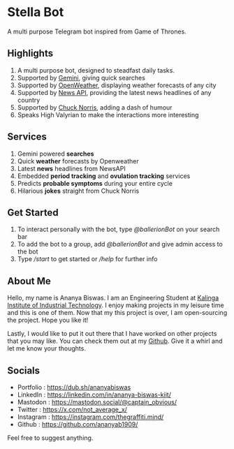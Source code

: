 # Stella Bot
A multi purpose Telegram bot inspired from Game of Thrones.  

## Highlights
1. A multi purpose bot, designed to steadfast daily tasks.
3. Supported by [Gemini](https://gemini.google.com/?hl=en-IN), giving quick searches
4. Supported by [OpenWeather](https://openweathermap.org/), displaying weather forecasts of any city
5. Supported by [News API](https://newsapi.org/), providing the latest news headlines of any country
6. Supported by [Chuck Norris](https://api.chucknorris.io/), adding a dash of humour
7. Speaks High Valyrian to make the interactions more interesting

## Services
1. Gemini powered __searches__
2. Quick __weather__ forecasts by Openweather
3. Latest __news__ headlines from NewsAPI
4. Embedded __period tracking__ and __ovulation tracking__ services
5. Predicts __probable symptoms__ during your entire cycle
6.  Hilarious __jokes__ straight from Chuck Norris

## Get Started
1. To interact personally with the bot, type _@ballerionBot_ on your search bar
2. To add the bot to a group, add _@ballerionBot_ and give admin access to the bot
3. Type _/start_ to get started or _/help_ for further info

## About Me
Hello, my name is Ananya Biswas. I am an Engineering Student at [Kalinga Institute of Industrial Technology](https://kiit.ac.in/). I enjoy making projects in my leisure time and this is one of them. Now that my this project is over, I am open-sourcing the project. Hope you like it!

Lastly, I would like to put it out there that I have worked on other projects that you may like. You can check them out at my [Github](https://github.com/ananyab1909/). Give it a whirl and let me know your thoughts.

## Socials
  - Portfolio : https://dub.sh/ananyabiswas
  - LinkedIn : https://linkedin.com/in/ananya-biswas-kiit/
  - Mastodon : https://mastodon.social/@captain_obvious/
  - Twitter : https://x.com/not_average_x/
  - Instagram : https://instagram.com/thegraffiti.mind/
  - Github : https://github.com/ananyab1909/

Feel free to suggest anything. 

